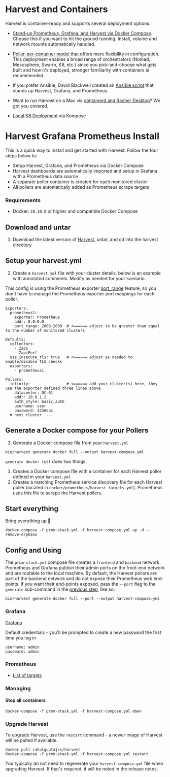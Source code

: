# Harvest and Containers

Harvest is container-ready and supports several deployment options:

- [Stand-up Prometheus, Grafana, and Harvest via Docker Compose](#harvest-grafana-prometheus-install). Choose this if you want to hit the ground running. Install, volume and network mounts automatically handled.
  
- [Poller-per-container model](https://github.com/NetApp/harvest/tree/main/docker/onePollerPerContainer) that offers more flexibility in configuration. This deployment enables a broad range of orchestrators (Nomad, Mesosphere, Swarm, K8, etc.) since you pick-and-choose what gets built and how it's deployed, stronger familiarity with containers is recommended.

- If you prefer Ansible, David Blackwell created an [Ansible script](https://netapp.io/2021/05/21/monitor-all-of-your-ontap-clusters-with-harvest-easy-mode/) that stands up Harvest, Grafana, and Prometheus.

- Want to run Harvest on a Mac via [containerd and Racher Desktop](https://github.com/NetApp/harvest/tree/main/docker/containerd)? We got you covered.

- [Local K8 Deployment](k8/README.md) via Kompose

# Harvest Grafana Prometheus Install

This is a quick way to install and get started with Harvest. Follow the four steps below to:

- Setup Harvest, Grafana, and Prometheus via Docker Compose
- Harvest dashboards are automatically imported and setup in Grafana with a Prometheus data source
- A separate poller container is created for each monitored cluster
- All pollers are automatically added as Prometheus scrape targets

### Requirements
- Docker: `20.10.0` or higher and compatible Docker Compose

## Download and untar

1. Download the latest version of [Harvest](https://github.com/NetApp/harvest#installation), untar, and cd into the harvest directory

## Setup your harvest.yml

2. Create a `harvest.yml` file with your cluster details, below is an example with annotated comments. Modify as needed for your scenario.

This config is using the Prometheus exporter [port_range](https://github.com/NetApp/harvest/blob/main/cmd/exporters/prometheus/README.md#parameters) feature, so you don't have to manage the Prometheus exporter port mappings for each poller.

```
Exporters:
  prometheus1:
    exporter: Prometheus
    addr: 0.0.0.0
    port_range: 2000-2030  # <====== adjust to be greater than equal to the number of monitored clusters

Defaults:
  collectors:
    - Zapi
    - ZapiPerf
  use_insecure_tls: true   # <====== adjust as needed to enable/disable TLS checks 
  exporters:
    - prometheus1

Pollers:
  infinity:                # <====== add your cluster(s) here, they use the exporter defined three lines above
    datacenter: DC-01
    addr: 10.0.1.2
    auth_style: basic_auth
    username: user
    password: 123#abc
  # next cluster ....  
```
   
## Generate a Docker compose for your Pollers

3. Generate a Docker compose file from your `harvest.yml`
   
```
bin/harvest generate docker full --output harvest-compose.yml
```

`generate docker full` does two things:
1. Creates a Docker compose file with a container for each Harvest poller defined in your `harvest.yml`
2. Creates a matching Prometheus service discovery file for each Harvest poller (located in `docker/prometheus/harvest_targets.yml`). Prometheus uses this file to scrape the Harvest pollers. 

## Start everything

Bring everything up :rocket:
   
```
docker-compose -f prom-stack.yml -f harvest-compose.yml up -d --remove-orphans
```

## Config and Using

The `prom-stack.yml` compose file creates a `frontend` and `backend` network. Prometheus and Grafana publish their admin ports on the front-end network and are routable to the local machine. By default, the Harvest pollers are part of the backend network and do not expose their Prometheus web end-points. If you want their end-points exposed, pass the `--port` flag to the `generate` sub-command in the [previous step](#generate-a-docker-compose-for-your-pollers), like so:

```
bin/harvest generate docker full --port --output harvest-compose.yml
```

### Grafana

[Grafana](http://localhost:3000/)

Default credentials - you'll be prompted to create a new password the first time you log in

```
username: admin
password: admin
```

### Prometheus

- [List of targets](http://localhost:9090/targets)

### Managing

#### Stop all containers

```
docker-compose -f prom-stack.yml -f harvest-compose.yml down
```

### Upgrade Harvest

To upgrade Harvest, use the `restart` command - a newer image of Harvest will be pulled if available.

```
docker pull rahulguptajss/harvest
docker-compose -f prom-stack.yml -f harvest-compose.yml restart
```

You typically do not need to regenerate your `harvest-compose.yml` file when upgrading Harvest. If that's required, it will be noted in the release notes.